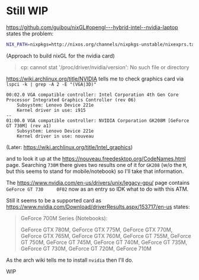 # Still WIP
https://github.com/guibou/nixGL#opengl---hybrid-intel--nvidia-laptop states the problem:

```sh
NIX_PATH=nixpkgs=http://nixos.org/channels/nixpkgs-unstable/nixexprs.tar.xz nix-build https://github.com/guibou/nixGL/archive/master.tar.gz -A nixGLNvidiaBumblebee --no-out-link
```
(Approach to build nixGL for the nvidia card)

>cp: cannot stat '/proc/driver/nvidia/version': No such file or directory

https://wiki.archlinux.org/title/NVIDIA tells me to check graphics card via `lspci -k | grep -A 2 -E "(VGA|3D)"`

```log
00:02.0 VGA compatible controller: Intel Corporation 4th Gen Core Processor Integrated Graphics Controller (rev 06)
	Subsystem: Lenovo Device 221e
	Kernel driver in use: i915
--
01:00.0 VGA compatible controller: NVIDIA Corporation GK208M [GeForce GT 730M] (rev a1)
	Subsystem: Lenovo Device 221e
	Kernel driver in use: nouveau
```

(Later: https://wiki.archlinux.org/title/Intel_graphics)

and to look it up at the https://nouveau.freedesktop.org/CodeNames.html page. Searching `730M` there gives two results one of it for `GK208` (w/o the `M`, but this seems to stand for mobile/notebook) so I'll take that information.

The https://www.nvidia.com/en-us/drivers/unix/legacy-gpu/ page contains `GeForce GT 730 	0F02` now as an entry so IDK what to do with this ATM.

Still it seems to be a supported card as https://www.nvidia.com/Download/driverResults.aspx/153717/en-us states:

>GeForce 700M Series (Notebooks):
>
>GeForce GTX 780M, GeForce GTX 775M, GeForce GTX 770M, GeForce GTX 765M, GeForce GTX 760M, GeForce GT 755M, GeForce GT 750M, GeForce GT 745M, GeForce GT 740M, GeForce GT 735M, GeForce GT 730M, GeForce GT 720M, GeForce 710M

As the arch wiki tells me to install `nvidia` then I'll do.

WIP
